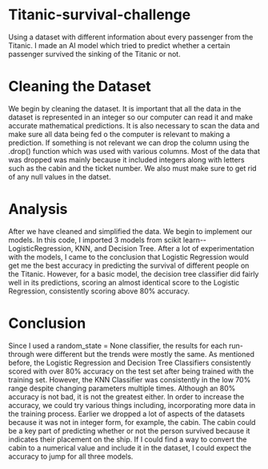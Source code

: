 # Titanic-survival-challenge
Using a dataset with different information about every passenger from the Titanic. I made an AI model which tried to predict whether a certain passenger survived the sinking of the Titanic or not. 
# Cleaning the Dataset
We begin by cleaning the dataset. It is important that all the data in the dataset is represented in an integer so our computer can read it and make accurate mathematical predictions. It is also necessary to scan the data and make sure all data being fed o the computer is relevant to making a prediction. If something is not relevant we can drop the column using the .drop() function which was used with various columns. Most of the data that was dropped was mainly because it included integers along with letters such as the cabin and the ticket number. We also must make sure to get rid of any null values in the datset.
# Analysis
After we have cleaned and simplified the data. We begin to implement our models. In this code, I imported 3 models from scikit learn--LogisticRegression, KNN, and Decision Tree. After a lot of experimentation with the models, I came to the conclusion that Logistic Regression would get me the best accuracy in predicting the survival of different people on the Titanic. However, for a basic model, the decision tree classifier did fairly well in its predictions, scoring an almost identical score to the Logistic Regression, consistently scoring above 80% accuracy.
# Conclusion
Since I used a random_state = None classifier, the results for each run-through were different but the trends were mostly the same. As mentioned before, the Logistic Regression and Decision Tree Classifiers consistently scored with over 80% accuracy on the test set after being trained with the training set. However, the KNN Classifier was consistently in the low 70% range despite changing parameters multiple times. Although an 80% accuracy is not bad, it is not the greatest either. In order to increase the accuracy, we could try various things including, incorporating more data in the training process. Earlier we dropped a lot of aspects of the datasets because it was not in integer form, for example, the cabin. The cabin could be a key part of predicting whether or not the person survived because it indicates their placement on the ship. If I could find a way to convert the cabin to a numerical value and include it in the dataset, I could expect the accuracy to jump for all three models. 

